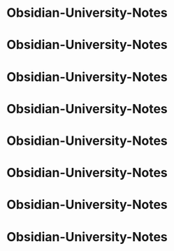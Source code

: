 # Obsidian-University-Notes
# Obsidian-University-Notes
# Obsidian-University-Notes
# Obsidian-University-Notes
# Obsidian-University-Notes
# Obsidian-University-Notes
# Obsidian-University-Notes
# Obsidian-University-Notes
